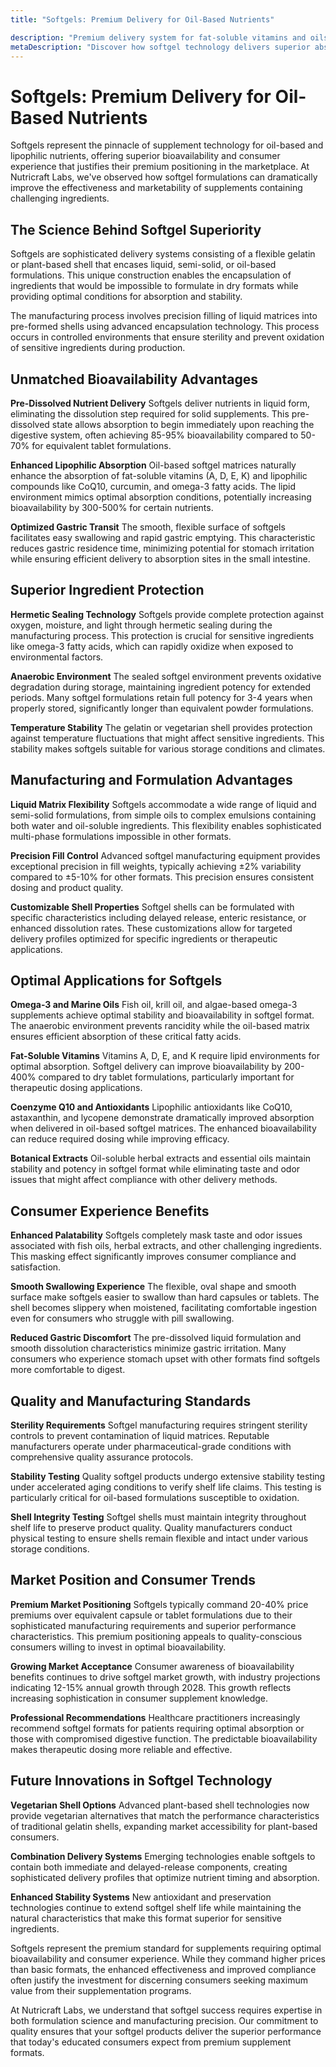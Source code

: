 ```yaml
---
title: "Softgels: Premium Delivery for Oil-Based Nutrients"

description: "Premium delivery system for fat-soluble vitamins and oils with enhanced bioavailability."
metaDescription: "Discover how softgel technology delivers superior absorption for oil-based supplements. Learn about enhanced bioavailability, premium applications, and why softgels are ideal for omega-3s and fat-soluble vitamins."
---
```


# Softgels: Premium Delivery for Oil-Based Nutrients

Softgels represent the pinnacle of supplement technology for oil-based and lipophilic nutrients, offering superior bioavailability and consumer experience that justifies their premium positioning in the marketplace. At Nutricraft Labs, we've observed how softgel formulations can dramatically improve the effectiveness and marketability of supplements containing challenging ingredients.

## The Science Behind Softgel Superiority

Softgels are sophisticated delivery systems consisting of a flexible gelatin or plant-based shell that encases liquid, semi-solid, or oil-based formulations. This unique construction enables the encapsulation of ingredients that would be impossible to formulate in dry formats while providing optimal conditions for absorption and stability.

The manufacturing process involves precision filling of liquid matrices into pre-formed shells using advanced encapsulation technology. This process occurs in controlled environments that ensure sterility and prevent oxidation of sensitive ingredients during production.

## Unmatched Bioavailability Advantages

**Pre-Dissolved Nutrient Delivery**
Softgels deliver nutrients in liquid form, eliminating the dissolution step required for solid supplements. This pre-dissolved state allows absorption to begin immediately upon reaching the digestive system, often achieving 85-95% bioavailability compared to 50-70% for equivalent tablet formulations.

**Enhanced Lipophilic Absorption**
Oil-based softgel matrices naturally enhance the absorption of fat-soluble vitamins (A, D, E, K) and lipophilic compounds like CoQ10, curcumin, and omega-3 fatty acids. The lipid environment mimics optimal absorption conditions, potentially increasing bioavailability by 300-500% for certain nutrients.

**Optimized Gastric Transit**
The smooth, flexible surface of softgels facilitates easy swallowing and rapid gastric emptying. This characteristic reduces gastric residence time, minimizing potential for stomach irritation while ensuring efficient delivery to absorption sites in the small intestine.

## Superior Ingredient Protection

**Hermetic Sealing Technology**
Softgels provide complete protection against oxygen, moisture, and light through hermetic sealing during the manufacturing process. This protection is crucial for sensitive ingredients like omega-3 fatty acids, which can rapidly oxidize when exposed to environmental factors.

**Anaerobic Environment**
The sealed softgel environment prevents oxidative degradation during storage, maintaining ingredient potency for extended periods. Many softgel formulations retain full potency for 3-4 years when properly stored, significantly longer than equivalent powder formulations.

**Temperature Stability**
The gelatin or vegetarian shell provides protection against temperature fluctuations that might affect sensitive ingredients. This stability makes softgels suitable for various storage conditions and climates.

## Manufacturing and Formulation Advantages

**Liquid Matrix Flexibility**
Softgels accommodate a wide range of liquid and semi-solid formulations, from simple oils to complex emulsions containing both water and oil-soluble ingredients. This flexibility enables sophisticated multi-phase formulations impossible in other formats.

**Precision Fill Control**
Advanced softgel manufacturing equipment provides exceptional precision in fill weights, typically achieving ±2% variability compared to ±5-10% for other formats. This precision ensures consistent dosing and product quality.

**Customizable Shell Properties**
Softgel shells can be formulated with specific characteristics including delayed release, enteric resistance, or enhanced dissolution rates. These customizations allow for targeted delivery profiles optimized for specific ingredients or therapeutic applications.

## Optimal Applications for Softgels

**Omega-3 and Marine Oils**
Fish oil, krill oil, and algae-based omega-3 supplements achieve optimal stability and bioavailability in softgel format. The anaerobic environment prevents rancidity while the oil-based matrix ensures efficient absorption of these critical fatty acids.

**Fat-Soluble Vitamins**
Vitamins A, D, E, and K require lipid environments for optimal absorption. Softgel delivery can improve bioavailability by 200-400% compared to dry tablet formulations, particularly important for therapeutic dosing applications.

**Coenzyme Q10 and Antioxidants**
Lipophilic antioxidants like CoQ10, astaxanthin, and lycopene demonstrate dramatically improved absorption when delivered in oil-based softgel matrices. The enhanced bioavailability can reduce required dosing while improving efficacy.

**Botanical Extracts**
Oil-soluble herbal extracts and essential oils maintain stability and potency in softgel format while eliminating taste and odor issues that might affect compliance with other delivery methods.

## Consumer Experience Benefits

**Enhanced Palatability**
Softgels completely mask taste and odor issues associated with fish oils, herbal extracts, and other challenging ingredients. This masking effect significantly improves consumer compliance and satisfaction.

**Smooth Swallowing Experience**
The flexible, oval shape and smooth surface make softgels easier to swallow than hard capsules or tablets. The shell becomes slippery when moistened, facilitating comfortable ingestion even for consumers who struggle with pill swallowing.

**Reduced Gastric Discomfort**
The pre-dissolved liquid formulation and smooth dissolution characteristics minimize gastric irritation. Many consumers who experience stomach upset with other formats find softgels more comfortable to digest.

## Quality and Manufacturing Standards

**Sterility Requirements**
Softgel manufacturing requires stringent sterility controls to prevent contamination of liquid matrices. Reputable manufacturers operate under pharmaceutical-grade conditions with comprehensive quality assurance protocols.

**Stability Testing**
Quality softgel products undergo extensive stability testing under accelerated aging conditions to verify shelf life claims. This testing is particularly critical for oil-based formulations susceptible to oxidation.

**Shell Integrity Testing**
Softgel shells must maintain integrity throughout shelf life to preserve product quality. Quality manufacturers conduct physical testing to ensure shells remain flexible and intact under various storage conditions.

## Market Position and Consumer Trends

**Premium Market Positioning**
Softgels typically command 20-40% price premiums over equivalent capsule or tablet formulations due to their sophisticated manufacturing requirements and superior performance characteristics. This premium positioning appeals to quality-conscious consumers willing to invest in optimal bioavailability.

**Growing Market Acceptance**
Consumer awareness of bioavailability benefits continues to drive softgel market growth, with industry projections indicating 12-15% annual growth through 2028. This growth reflects increasing sophistication in consumer supplement knowledge.

**Professional Recommendations**
Healthcare practitioners increasingly recommend softgel formats for patients requiring optimal absorption or those with compromised digestive function. The predictable bioavailability makes therapeutic dosing more reliable and effective.

## Future Innovations in Softgel Technology

**Vegetarian Shell Options**
Advanced plant-based shell technologies now provide vegetarian alternatives that match the performance characteristics of traditional gelatin shells, expanding market accessibility for plant-based consumers.

**Combination Delivery Systems**
Emerging technologies enable softgels to contain both immediate and delayed-release components, creating sophisticated delivery profiles that optimize nutrient timing and absorption.

**Enhanced Stability Systems**
New antioxidant and preservation technologies continue to extend softgel shelf life while maintaining the natural characteristics that make this format superior for sensitive ingredients.

Softgels represent the premium standard for supplements requiring optimal bioavailability and consumer experience. While they command higher prices than basic formats, the enhanced effectiveness and improved compliance often justify the investment for discerning consumers seeking maximum value from their supplementation programs.

At Nutricraft Labs, we understand that softgel success requires expertise in both formulation science and manufacturing precision. Our commitment to quality ensures that your softgel products deliver the superior performance that today's educated consumers expect from premium supplement formats.